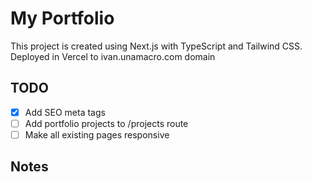 # My Portfolio

This project is created using Next.js with TypeScript and Tailwind CSS.
Deployed in Vercel to ivan.unamacro.com domain

## TODO

- [x] Add SEO meta tags
- [ ] Add portfolio projects to /projects route
- [ ] Make all existing pages responsive

## Notes
